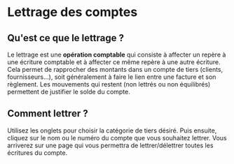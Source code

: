# Lettrage des comptes 

## Qu'est ce que le lettrage ? 
Le lettrage est une **opération comptable** qui consiste à affecter un repère à une écriture comptable et à affecter ce même repère à une autre écriture. Cela permet de rapprocher des montants dans un compte de tiers (clients, fournisseurs...), soit généralement à faire le lien entre une facture et son règlement. Les mouvements qui restent (non lettrés ou non équilibrés) permettent de justifier le solde du compte.

## Comment lettrer ? 
Utilisez les onglets pour choisir la catégorie de tiers désiré. Puis ensuite, cliquez sur le nom ou le numéro du compte que vous souhaitez lettrer. Vous arriverez sur une page qui vous permettra de lettrer/délettrer toutes les écritures du compte.
